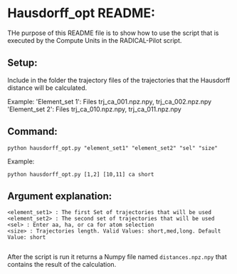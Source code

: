 # Hausdorff_opt README:
THe purpose of this README file is to show how to use the script that is executed by
the Compute Units in the RADICAL-Pilot script.

## Setup:

Include in the folder the trajectory files of the trajectories that the Hausdorff distance will be calculated.

Example:
'Element_set 1': Files trj_ca_001.npz.npy, trj_ca_002.npz.npy
'Element_set 2': Files trj_ca_010.npz.npy, trj_ca_011.npz.npy

## Command:
```
python hausdorff_opt.py "element_set1" "element_set2" "sel" "size"
```

Example:
```
python hausdorff_opt.py [1,2] [10,11] ca short
```

## Argument explanation:
```
<element_set1> : The first Set of trajectories that will be used
<element_set2> : The second set of trajectories that will be used
<sel> : Enter aa, ha, or ca for atom selection
<size> : Trajectories length. Valid Values: short,med,long. Default Value: short
    
```

After the script is run it returns a Numpy file named ```distances.npz.npy``` that contains the result of the calculation.
